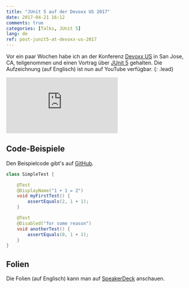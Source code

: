 ```yaml
---
title: "JUnit 5 auf der Devoxx US 2017"
date: 2017-04-21 16:12
comments: true
categories: [Talks, JUnit 5]
lang: de
ref: post-junit5-at-devoxx-us-2017
---
```


Vor ein paar Wochen habe ich an der Konferenz [Devoxx US](http://cfp.devoxx.us/2017/talk/ZCD-4979/JUnit_5_-_The_New_Testing_Framework_for_Java_and_Platform_for_the_JVM) in San Jose, CA, teilgenommen und einen Vortrag über [JUnit 5](http://junit.org/junit5/) gehalten. Die Aufzeichnung (auf Englisch) ist nun auf YouTube verfügbar.<!--more-->
{: .lead}

<div class="embed-responsive embed-responsive-16by9">
  <iframe src="http://www.youtube.com/embed/0qI6_NKFQsY?rel=0" frameborder="0" allowfullscreen></iframe>
</div>

## Code-Beispiele

Den Beispielcode gibt's auf [GitHub](https://github.com/marcphilipp/junit5-demo/tree/20170323-devoxx.us/src/test/java/com/example).

```java
class SimpleTest {

    @Test
    @DisplayName("1 + 1 = 2")
    void myFirstTest() {
        assertEquals(2, 1 + 1);
    }

    @Test
    @Disabled("for some reason")
    void anotherTest() {
        assertEquals(0, 1 + 1);
    }
}
```

## Folien

Die Folien (auf Englisch) kann man auf [SpeakerDeck](https://speakerdeck.com/marcphilipp/junit-5-the-new-testing-framework-for-java-and-platform-for-the-jvm) anschauen.

<script async class="speakerdeck-embed" data-id="7f3a63c8ecbb4bd98f4878fab2e07b09" data-ratio="1.77777777777778" src="//speakerdeck.com/assets/embed.js"></script>
